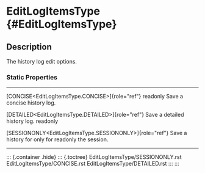 EditLogItemsType {#EditLogItemsType}
================

Description
-----------

The history log edit options.

### Static Properties

  ----------------------------------------------------------- -----------------------------
  [CONCISE\<EditLogItemsType.CONCISE\>]{role="ref"} readonly  Save a concise history log.

  [DETAILED\<EditLogItemsType.DETAILED\>]{role="ref"}         Save a detailed history log.
  readonly                                                    

  [SESSIONONLY\<EditLogItemsType.SESSIONONLY\>]{role="ref"}   Save a history for only for
  readonly                                                    the session.
  ----------------------------------------------------------- -----------------------------

::: {.container .hide}
::: {.toctree}
EditLogItemsType/SESSIONONLY.rst EditLogItemsType/CONCISE.rst
EditLogItemsType/DETAILED.rst
:::
:::
